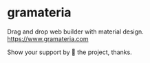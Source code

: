 # gramateria
Drag and drop web builder with material design.  
https://www.gramateria.com

Show your support by 🌟 the project, thanks.

